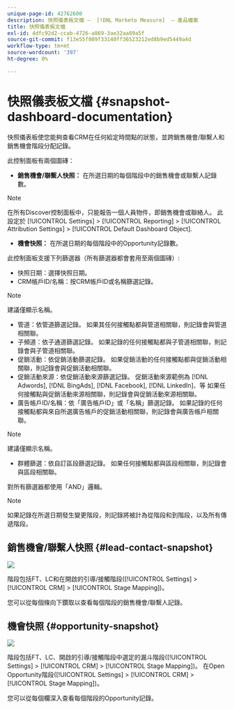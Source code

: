 ```yaml
---
unique-page-id: 42762600
description: 快照儀表板文檔 —  [!DNL Marketo Measure]  — 產品檔案
title: 快照儀表板文檔
exl-id: 4dfc92d2-ccab-4726-a869-3ae32aa89a5f
source-git-commit: f13e55f009f33140ff36523212ed8b9ed5449a4d
workflow-type: tm+mt
source-wordcount: '397'
ht-degree: 0%

---
```


# 快照儀表板文檔 {#snapshot-dashboard-documentation}

快照儀表板使您能夠查看CRM在任何給定時間點的狀態，並跨銷售機會/聯繫人和銷售機會階段分配記錄。

此控制面板有兩個圖磚：

* **銷售機會/聯繫人快照：** 在所選日期的每個階段中的銷售機會或聯繫人記錄數。

>[!NOTE]
>
>在所有Discover控制面板中，只能報告一個人員物件，即銷售機會或聯絡人。 此設定於 [!UICONTROL Settings] > [!UICONTROL Reporting] > [!UICONTROL Attribution Settings] > [!UICONTROL Default Dashboard Object].

* **機會快照：** 在所選日期的每個階段中的Opportunity記錄數。

此控制面板支援下列篩選器（所有篩選器都會套用至兩個圖磚）:

* 快照日期：選擇快照日期。
* CRM帳戶ID/名稱：按CRM帳戶ID或名稱篩選記錄。

>[!NOTE]
>
>建議僅顯示名稱。

* 管道：依管道篩選記錄。 如果其任何接觸點都與管道相關聯，則記錄會與管道相關聯。
* 子頻道：依子通道篩選記錄。 如果記錄的任何接觸點都與子管道相關聯，則記錄會與子管道相關聯。
* 促銷活動：依促銷活動篩選記錄。 如果促銷活動的任何接觸點都與促銷活動相關聯，則記錄會與促銷活動相關聯。
* 促銷活動來源：依促銷活動來源篩選記錄。 促銷活動來源範例為 [!DNL Adwords], [!DNL BingAds], [!DNL Facebook], [!DNL LinkedIn]、等 如果任何接觸點與促銷活動來源相關聯，則記錄會與促銷活動來源相關聯。
* 廣告帳戶ID/名稱：依「廣告帳戶ID」或「名稱」篩選記錄。 如果記錄的任何接觸點都與來自所選廣告帳戶的促銷活動相關聯，則記錄會與廣告帳戶相關聯。

>[!NOTE]
>
>建議僅顯示名稱。

* 群體篩選：依自訂區段篩選記錄。 如果任何接觸點都與區段相關聯，則記錄會與區段相關聯。

對所有篩選器都使用「AND」邏輯。

>[!NOTE]
>
>如果記錄在所選日期發生變更階段，則記錄將被計為從階段和到階段，以及所有傳遞階段。

## 銷售機會/聯繫人快照 {#lead-contact-snapshot}

![](assets/one.png)

階段包括FT、LC和在開啟的引導/接觸階段([!UICONTROL Settings] > [!UICONTROL CRM] > [!UICONTROL Stage Mapping])。

您可以從每個條向下鑽取以查看每個階段的銷售機會/聯繫人記錄。

## 機會快照 {#opportunity-snapshot}

![](assets/two.png)

階段包括FT、LC、開啟的引導/接觸階段中選定的漏斗階段([!UICONTROL Settings] > [!UICONTROL CRM] > [!UICONTROL Stage Mapping])。 在Open Opportunity階段([!UICONTROL Settings] > [!UICONTROL CRM] > [!UICONTROL Stage Mapping])。

您可以從每個欄深入查看每個階段的Opportunity記錄。
